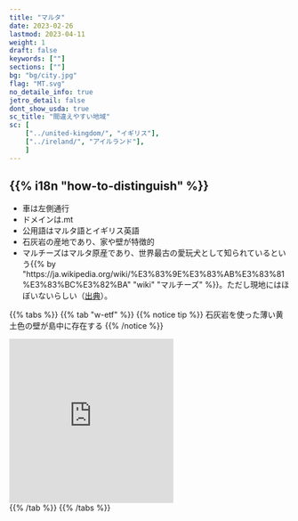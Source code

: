 ```yaml
---
title: "マルタ"
date: 2023-02-26
lastmod: 2023-04-11
weight: 1
draft: false
keywords: [""]
sections: [""]
bg: "bg/city.jpg"
flag: "MT.svg"
no_detaile_info: true
jetro_detail: false
dont_show_usda: true
sc_title: "間違えやすい地域"
sc: [
    ["../united-kingdom/", "イギリス"],
    ["../ireland/", "アイルランド"],
    ]
---
```



<div class="main-desciption country-description">
    <h2 class="section-title">{{% i18n "how-to-distinguish" %}}</h2>
    <ul class="rule-list">
        <li>車は<span class="quiz">左側</span>通行</li>
        <li>ドメインは<span class="quiz">.mt</span></li>
        <li>公用語は<span class="quiz">マルタ語とイギリス英語</span></li>
        <li><span class="quiz">石灰岩の産地</span>であり、家や壁が特徴的</li>
        <li>マルチーズはマルタ原産であり、世界最古の愛玩犬として知られているという{{% by "https://ja.wikipedia.org/wiki/%E3%83%9E%E3%83%AB%E3%83%81%E3%83%BC%E3%82%BA" "wiki" "マルチーズ" %}}。ただし現地にはほぼいないらしい（<a href="https://note.interlink.blog/n/ncba2cd9e0679">出典</a>）。</li>
    </ul>
</div>


{{% tabs  %}}
{{% tab "w-etf" %}}
{{% notice tip %}}
石灰岩を使った薄い黄土色の壁が島中に存在する
{{% /notice %}}
<div class="googlemap-if">
<iframe src="https://www.google.com/maps/embed?pb=!4v1679668368631!6m8!1m7!1szvW6wnu1XpdR1QvIMk99Rg!2m2!1d35.8560548181086!2d14.41273861118275!3f276.1221585632379!4f0.29597480058619396!5f3.325193203789971" width="295" height="295" style="border:0;" allowfullscreen="" loading="lazy" referrerpolicy="no-referrer-when-downgrade"></iframe>
</div>
{{% /tab %}}
{{% /tabs %}}
